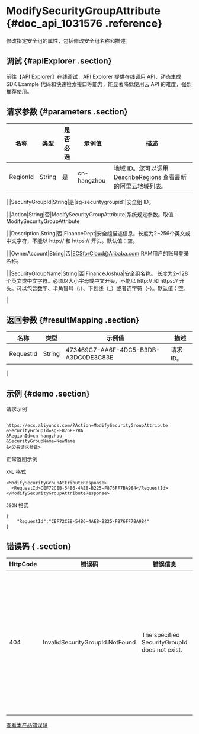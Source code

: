 # ModifySecurityGroupAttribute {#doc_api_1031576 .reference}

修改指定安全组的属性，包括修改安全组名称和描述。

## 调试 {#apiExplorer .section}

前往【[API Explorer](https://api.aliyun.com/#product=Ecs&api=ModifySecurityGroupAttribute)】在线调试，API Explorer 提供在线调用 API、动态生成 SDK Example 代码和快速检索接口等能力，能显著降低使用云 API 的难度，强烈推荐使用。

## 请求参数 {#parameters .section}

|名称|类型|是否必选|示例值|描述|
|--|--|----|---|--|
|RegionId|String|是|cn-hangzhou|地域 ID。您可以调用 [DescribeRegions](~~25609~~) 查看最新的阿里云地域列表。

 |
|SecurityGroupId|String|是|sg-securitygroupid1|安全组 ID。

 |
|Action|String|否|ModifySecurityGroupAttribute|系统规定参数。取值：ModifySecurityGroupAttribute

 |
|Description|String|否|FinanceDept|安全组描述信息。长度为2~256个英文或中文字符，不能以 http:// 和 https:// 开头。默认值：空。

 |
|OwnerAccount|String|否|ECSforCloud@Alibaba.com|RAM用户的账号登录名称。

 |
|SecurityGroupName|String|否|FinanceJoshua|安全组名称。 长度为2~128个英文或中文字符。必须以大小字母或中文开头，不能以 http:// 和 https:// 开头。可以包含数字、半角冒号（:）、下划线（\_）或者连字符（-）。默认值：空。

 |

## 返回参数 {#resultMapping .section}

|名称|类型|示例值|描述|
|--|--|---|--|
|RequestId|String|473469C7-AA6F-4DC5-B3DB-A3DC0DE3C83E|请求 ID。

 |

## 示例 {#demo .section}

请求示例

``` {#request_demo}

https://ecs.aliyuncs.com/?Action=ModifySecurityGroupAttribute
&SecurityGroupId=sg-F876FF7BA
&RegionId=cn-hangzhou
&SecurityGroupName=NewName
&<公共请求参数>

```

正常返回示例

`XML` 格式

``` {#xml_return_success_demo}
<ModifySecurityGroupAttributeResponse>
  <RequestId>CEF72CEB-54B6-4AE8-B225-F876FF7BA984</RequestId>
</ModifySecurityGroupAttributeResponse>

```

`JSON` 格式

``` {#json_return_success_demo}
{
	"RequestId":"CEF72CEB-54B6-4AE8-B225-F876FF7BA984"
}
```

## 错误码 { .section}

|HttpCode|错误码|错误信息|描述|
|--------|---|----|--|
|404|InvalidSecurityGroupId.NotFound|The specified SecurityGroupId does not exist.|指定的安全组在该用户账号下不存在，请您检查安全组id是否正确。|

[查看本产品错误码](https://error-center.aliyun.com/status/product/Ecs)

